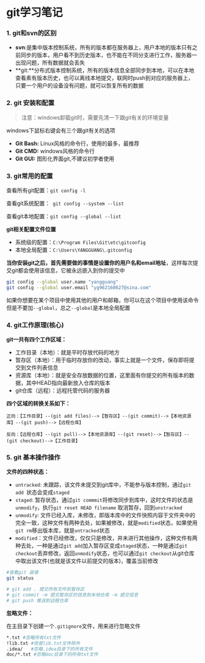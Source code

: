 # git学习笔记

### 1. git和svn的区别

- **svn**:是集中版本控制系统，所有的版本都在服务器上，用户本地的版本只有之前同步的版本，用户看不到历史版本，也不能在不同分支进行工作，服务器一出现问题，所有数据就会丢失
- **git:**分布式版本控制系统，所有的版本信息全部同步到本地，可以在本地查看素有版本历史，也可以离线本地提交，联网时push到对应的服务器上，只要一个用户的设备没有问题，就可以恢复所有的数据

### 2. git 安装和配置

> 注意：windows卸载git时，需要先清一下跟git有关的环境变量

windows下鼠标右键会有三个跟git有关的选项

- **Git Bash:** Linux风格的命令行，使用的最多，最推荐
- **Git CMD:** windows风格的命令行
- **Git GUI:** 图形化界面git,不建议初学者使用

### 3. git常用的配置

查看所有git配置：`git config -l`

查看git系统配置：` git config --system --list`

查看git本地配置：`git config --global --list`

**git相关配置文件位置**

- 系统级的配置：`C:\Program Files\Git\etc\gitconfig`
- 本地全局配置：`C:\Users\YANGGUANG\.gitconfig`

**当你安装git之后，首先需要做的事情是设置你的用户名和email地址**，这样每次提交git都会使用该信息，它被永远嵌入到你的提交中

```bash
git config --global user.name "yangguang"
git config --global user.email "yg962160627@sina.com"
```

如果你想要在某个项目中使用其他的用户和邮箱，你可以在这个项目中使用该命令但是不要加`--global`，总之`--global`是本地全局配置

### 4. git工作原理(核心)

**git一共有四个工作区域：**

- 工作目录（本地）：就是平时存放代码的地方
- 暂存区（本地）：用于临时存放你的改动，事实上就是一个文件，保存即将提交到文件列表信息
- 资源库（本地）：就是安全存放数据的位置，这里面有你提交的所有版本的数据，其中HEAD指向最新放入仓库的版本
- git仓库（远程）：远程托管代码的服务器

**四个区域的转换关系如下：**

```
正向：【工作目录】--(git add files)-->【暂存区】--(git commit)-->【本地资源库】--(git push)-->【远程仓库】

反向：【远程仓库】--(git pull)-->【本地资源库】--(git reset)-->【暂存区】--(git checkout)-->【工作目录】
```

### 5. git 基本操作操作

**文件的四种状态：**

- `untracked`: 未跟踪，该文件未提交到git库中，不能参与版本控制，通过`git add `状态会变成`staged`
- `staged`: 暂存状态，通过`git commmit`将修改同步到库中，这时文件的状态是`unmodify`，执行`git reset HEAD filename` 取消暂存，回到`unstracked`
- `unmodify`: 文件已经入库，未修改，即版本库中的文件快照内容于文件夹中的完全一致，这种文件有两种去处，如果被修改，就是`modified`状态，如果使用`git rm`移出版本库，就是`untracked`状态
- `modified`：文件已经修改，仅仅只是修改，并未进行其他操作，这种文件有两种去处，一种是通过`git add`加入暂存区变成`staged`状态，一种是通过`git checkout`丢弃修改，返回`unmodify`状态，也可以通过`git checkout`从git仓库中取出该文件(也就是该文件以前提交的版本)，覆盖当前修改

```bash
#查看git 装填
git status

# git add . 提交所有文件到暂存区
# git commit -m 提交暂存区的信息到本地仓库 -m 提交信息
# git push 推送到远程仓库
```

**忽略文件：**

 在主目录下创建一个`.gitignore`文件，用来进行忽略文件

```bash
*.txt #忽略所有txt文件
!lib.txt #但是lib.txt文件除外
.idea/   #忽略.idea目录下的所有文件
doc/*.txt #忽略doc目录下的所有txt文件
```

